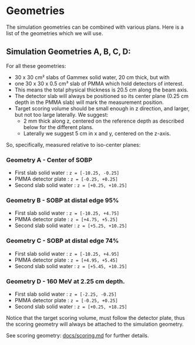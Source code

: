 # Geometries

The simulation geometries can be combined with various plans. Here is a list of the geometries which we will use.


## Simulation Geometries A, B, C, D:

For all these geometries:
- 30 x 30 cm² slabs of Gammex solid water, 20 cm thick, but with
- one 30 x 30 x 0.5 cm³ slab of PMMA which hold detectors of interest.
- This means the total physical thickness is 20.5 cm along the beam axis.
- The detector slab will always be positioned so its center plane (0.25 cm depth in the PMMA slab) will mark the measurement position.
- Target scoring volume should be small enough in z direction, and larger, but not too large laterally. We suggest:
  - 2 mm thick along z, centered on the reference depth as described below for the different plans.
  - Laterally we suggest 5 cm in x and y, centered on the z-axis.

So, specifically, measured relative to iso-center planes:


### Geometry A - Center of SOBP
- First slab solid water : `z = [-10.25, -0.25]`
- PMMA detector plate : `z = [-0.25, +0.25]`
- Second slab solid water : `z = [+0.25, +10.25]`


### Geometry B - SOBP at distal edge 95%
- First slab solid water : `z = [-10.25, +4.75]`
- PMMA detector plate : `z = [+4.75, +5.25]`
- Second slab solid water : `z = [+5.25, +10.25]`


### Geometry C - SOBP at distal edge 74%
- First slab solid water : `z = [-10.25, +4.95]`
- PMMA detector plate : `z = [+4.95, +5.45]`
- Second slab solid water : `z = [+5.45, +10.25]`


### Geometry D - 160 MeV at 2.25 cm depth.
- First slab solid water : `z = [-2.25, -0.25]`
- PMMA detector plate : `z = [-0.25, +0.25]`
- Second slab solid water : `z = [+0.25, +18.25]`


Notice that the target scoring volume, must follow the detector plate, thus the scoring geometry will always be attached to the simulation geometry.

See scoring geometry: [docs/scoring.md](docs/scoring.md) for further details.